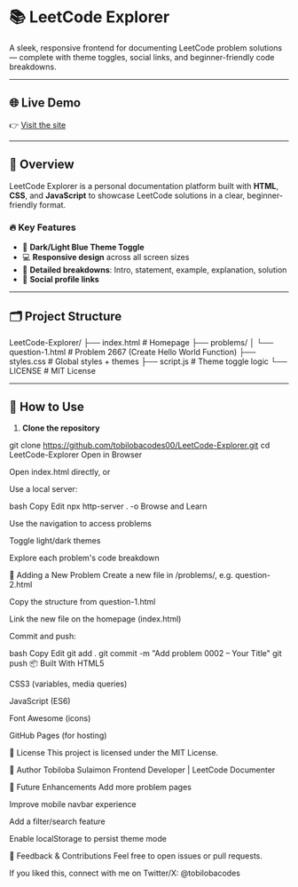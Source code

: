 # 📚 LeetCode Explorer

A sleek, responsive frontend for documenting LeetCode problem solutions — complete with theme toggles, social links, and beginner-friendly code breakdowns.

---

## 🌐 Live Demo

👉 [Visit the site](https://tobilobacodes00.github.io/LeetCode-Explorer/)

---

## 🧩 Overview

LeetCode Explorer is a personal documentation platform built with **HTML**, **CSS**, and **JavaScript** to showcase LeetCode solutions in a clear, beginner-friendly format.

### 🔥 Key Features

- 🎨 **Dark/Light Blue Theme Toggle**  
- 💻 **Responsive design** across all screen sizes  
- 📘 **Detailed breakdowns**: Intro, statement, example, explanation, solution  
- 🔗 **Social profile links**

---

## 🗂️ Project Structure

LeetCode-Explorer/
├── index.html # Homepage
├── problems/
│ └── question-1.html # Problem 2667 (Create Hello World Function)
├── styles.css # Global styles + themes
├── script.js # Theme toggle logic
└── LICENSE # MIT License



---

## 🚀 How to Use

1. **Clone the repository**


git clone https://github.com/tobilobacodes00/LeetCode-Explorer.git
cd LeetCode-Explorer
Open in Browser

Open index.html directly, or

Use a local server:

bash
Copy
Edit
npx http-server . -o
Browse and Learn

Use the navigation to access problems

Toggle light/dark themes

Explore each problem's code breakdown

📘 Adding a New Problem
Create a new file in /problems/, e.g. question-2.html

Copy the structure from question-1.html

Link the new file on the homepage (index.html)

Commit and push:

bash
Copy
Edit
git add .
git commit -m "Add problem 0002 – Your Title"
git push
📦 Built With
HTML5

CSS3 (variables, media queries)

JavaScript (ES6)

Font Awesome (icons)

GitHub Pages (for hosting)

📄 License
This project is licensed under the MIT License.

👤 Author
Tobiloba Sulaimon
Frontend Developer | LeetCode Documenter

🔮 Future Enhancements
Add more problem pages

Improve mobile navbar experience

Add a filter/search feature

Enable localStorage to persist theme mode

💬 Feedback & Contributions
Feel free to open issues or pull requests.

If you liked this, connect with me on Twitter/X: @tobilobacodes
